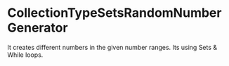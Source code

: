 # CollectionTypeSetsRandomNumberGenerator
It creates different numbers in the given number ranges. Its using Sets &amp; While loops.
